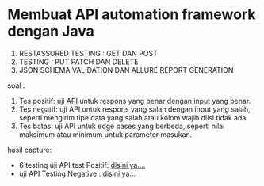 # Membuat API automation framework dengan Java

1. RESTASSURED TESTING :
   GET DAN POST
2. TESTING :
   PUT PATCH DAN DELETE
3. JSON SCHEMA VALIDATION DAN ALLURE REPORT GENERATION

soal :
1. Tes positif: uji API untuk respons yang benar dengan input yang benar.
2. Tes negatif: uji API untuk respons yang salah dengan input yang salah, seperti mengirim tipe data yang salah atau kolom wajib diisi tidak ada.
3. Tes batas: uji API untuk edge cases yang berbeda, seperti nilai maksimum atau minimum untuk parameter masukan.


hasil capture:
- 6 testing uji API test Positif: [disini ya....](https://drive.google.com/file/d/1T8lp5kO5ldC3_XKk8h4l8uJX9629j1fW/view?usp=sharing)
- uji API Testing Negative : [disini ya...](https://drive.google.com/file/d/1qtuo1u_zPszBmkBFhv9eZE_Z_-2EaOfd/view?usp=sharing)